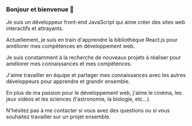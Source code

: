 ### Bonjour et bienvenue 👋
Je suis un développeur front-end JavaScript qui aime créer des sites web interactifs et attrayants. 

Actuellement, je suis en train d'apprendre la bibliothèque React.js pour améliorer mes compétences en développement web.

Je suis constamment à la recherche de nouveaux projets à réaliser pour améliorer mes connaissances et mes compétences. 

J'aime travailler en équipe et partager mes connaissances avec les autres développeurs pour apprendre et grandir ensemble.

En plus de ma passion pour le développement web,  j'aime le cinéma, les jeux vidéos et les sciences (l'astronomie, la biologie, etc...). 

N'hésitez pas à me contacter si vous avez des questions ou si vous souhaitez travailler sur un projet ensemble.

<!--
**Peter-Binate/Peter-Binate** is a ✨ _special_ ✨ repository because its `README.md` (this file) appears on your GitHub profile.

